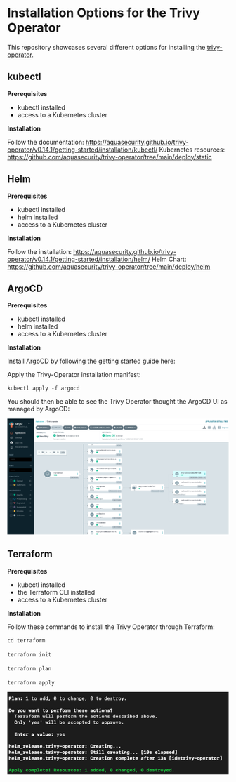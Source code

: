 # Installation Options for the Trivy Operator

This repository showcases several different options for installing the [trivy-operator](https://github.com/aquasecurity/trivy-operator/tree/main).

## kubectl

**Prerequisites**

* kubectl installed
* access to a Kubernetes cluster

**Installation**

Follow the documentation: https://aquasecurity.github.io/trivy-operator/v0.14.1/getting-started/installation/kubectl/
Kubernetes resources: https://github.com/aquasecurity/trivy-operator/tree/main/deploy/static

## Helm 

**Prerequisites**

* kubectl installed
* helm installed
* access to a Kubernetes cluster

**Installation**

Follow the installation: https://aquasecurity.github.io/trivy-operator/v0.14.1/getting-started/installation/helm/
Helm Chart: https://github.com/aquasecurity/trivy-operator/tree/main/deploy/helm

## ArgoCD

**Prerequisites**

* kubectl installed
* helm installed
* access to a Kubernetes cluster

**Installation**

Install ArgoCD by following the getting started guide here:

Apply the Trivy-Operator installation manifest:

```
kubectl apply -f argocd
```

You should then be able to see the Trivy Operator thought the ArgoCD UI as managed by ArgoCD:

![The Trivy Operator in ArgoCD](./img/trivy-operator-argocd.png)

## Terraform 

**Prerequisites**

* kubectl installed
* the Terraform CLI installed
* access to a Kubernetes cluster

**Installation**

Follow these commands to install the Trivy Operator through Terraform:
```
cd terraform

terraform init

terraform plan

terraform apply
```

![The Trivy Operator installed through terraform](./img/trivy-operator-terraform.png)
